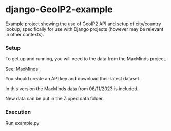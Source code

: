 # django-GeoIP2-example

Example project showing the use of GeoIP2 API and setup of city/country lookup, specifically for use with Django projects (however may be relevant in other contexts).

### Setup

To get up and running, you will need to the data from the MaxMinds project. 

See: [MaxMinds](https://dev.maxmind.com/geoip/geolite2-free-geolocation-data)

You should create an API key and download their latest dataset.

In this version the MaxMinds data from 06/11/2023 is included.

New data can be put in the Zipped data folder.

### Execution

Run example.py
